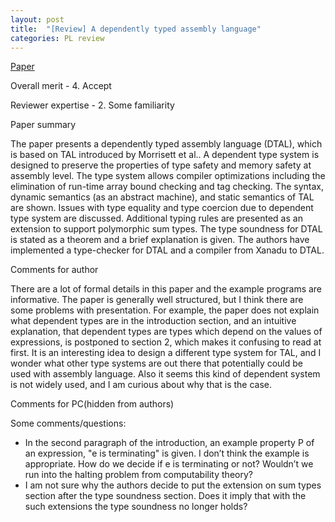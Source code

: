 ```yaml
---
layout: post
title:  "[Review] A dependently typed assembly language"
categories: PL review
---
```


[Paper](https://www.cs.cmu.edu/~rwh/papers/dtal/OGI-CSE-99-008.pdf)

Overall merit - 4. Accept

Reviewer expertise - 2. Some familiarity

Paper summary

The paper presents a dependently typed assembly language (DTAL), which is based on TAL introduced by Morrisett et al.. A dependent type system is designed to preserve the properties of type safety and memory safety at assembly level. The type system allows compiler optimizations including the elimination of run-time array bound checking and tag checking. The syntax, dynamic semantics (as an abstract machine), and static semantics of TAL are shown. Issues with type equality and type coercion due to dependent type system are discussed. Additional typing rules are presented as an extension to support polymorphic sum types. The type soundness for DTAL is stated as a theorem and a brief explanation is given. The authors have implemented a type-checker for DTAL and a compiler from Xanadu to DTAL.

Comments for author

There are a lot of formal details in this paper and the example programs are informative. The paper is generally well structured, but I think there are some problems with presentation. For example, the paper does not explain what dependent types are in the introduction section, and an intuitive explanation, that dependent types are types which depend on the values of expressions, is postponed to section 2, which makes it confusing to read at first. It is an interesting idea to design a different type system for TAL, and I wonder what other type systems are out there that potentially could be used with assembly language. Also it seems this kind of dependent system is not widely used, and I am curious about why that is the case.

Comments for PC(hidden from authors)

Some comments/questions:
* In the second paragraph of the introduction, an example property
P of an expression, "e is terminating" is given. I don’t think the example is appropriate. How do we decide if e is terminating or not? Wouldn’t we run into the halting problem from computability theory?
* I am not sure why the authors decide to put the extension on sum types section after the type soundness section. Does it imply that with the such extensions the type soundness no longer holds?
